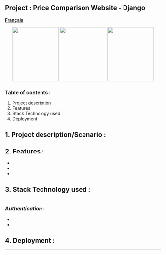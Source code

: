 ## Project : Price Comparison Website - Django

[**Français**](README-fr.md)
<p align="center">
  <img src="media/pictures-readme/.png" width="150" height="175" />
  <img src="media/pictures-readme/.png" width="150" height="175" />
  <img src="media/pictures-readme/.png" width="150" height="175" />
</p>

### Table of contents :
1. Project description
2. Features
3. Stack Technology used
4. Deployment

## 1. Project description/Scenario :


## 2. Features :

* 
* 
* 

## 3. Stack Technology used :

```

```


### *Authentication* : 
  * 
  * 


 
    
## 4. Deployment :


---